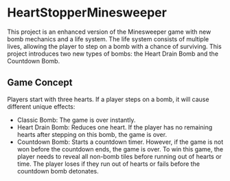 # HeartStopperMinesweeper
This project is an enhanced version of the Minesweeper game with new bomb mechanics and a life system. The life system consists of multiple lives, allowing the player to step on a bomb with a chance of surviving.  This project introduces two new types of bombs: the Heart Drain Bomb and the Countdown Bomb.

## Game Concept
Players start with three hearts. If a player steps on a bomb, it will cause different unique effects:
- Classic Bomb: The game is over instantly.
- Heart Drain Bomb: Reduces one heart. If the player has no remaining hearts after stepping on this bomb, the game is over.
- Countdown Bomb: Starts a countdown timer. However, if the game is not won before the countdown ends, the game is over.
To win this game, the player needs to reveal all non-bomb tiles before running out of hearts or time. The player loses if they run out of hearts or fails before the countdown bomb detonates.
